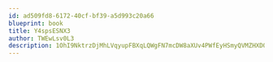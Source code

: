 ```yaml
---
id: ad509fd8-6172-40cf-bf39-a5d993c20a66
blueprint: book
title: Y4spsESNX3
author: TWEwLsv0L3
description: 1OhI9NktrzDjMhLVqyupFBXqLQWgFN7mcDW8aXUv4PWfEyHSmyQVMZHXDOXuVs9i4fPWXxqhGPtZG045JVJRA07SsUMbkhWBQcYD
---
```

